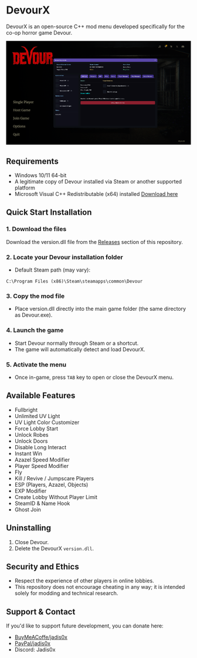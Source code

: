 # DevourX

DevourX is an open-source C++ mod menu developed specifically for the co-op horror game Devour.

![MenuShowcase](img/Screenshot.png)

## Requirements
- Windows 10/11 64-bit
- A legitimate copy of Devour installed via Steam or another supported platform
- Microsoft Visual C++ Redistributable (x64) installed [Download here](https://www.techpowerup.com/download/visual-c-redistributable-runtime-package-all-in-one/)

## Quick Start Installation

### 1. Download the files
Download the version.dll file from the [Releases](https://github.com/jadis0x/DevourX/releases) section of this repository.

### 2. Locate your Devour installation folder
 - Default Steam path (may vary):
```
C:\Program Files (x86)\Steam\steamapps\common\Devour
```

### 3. Copy the mod file
 - Place version.dll directly into the main game folder (the same directory as Devour.exe).

### 4. Launch the game
 - Start Devour normally through Steam or a shortcut.
 - The game will automatically detect and load DevourX.

### 5. Activate the menu
 - Once in-game, press `TAB` key to open or close the DevourX menu.

## Available Features
- Fullbright
- Unlimited UV Light
- UV Light Color Customizer
- Force Lobby Start
- Unlock Robes
- Unlock Doors
- Disable Long Interact
- Instant Win
- Azazel Speed Modifier
- Player Speed Modifier
- Fly
- Kill / Revive / Jumpscare Players
- ESP (Players, Azazel, Objects)
- EXP Modifier
- Create Lobby Without Player Limit
- SteamID & Name Hook
- Ghost Join

## Uninstalling
1. Close Devour.
2. Delete the DevourX `version.dll`.

## Security and Ethics
- Respect the experience of other players in online lobbies.
- This repository does not encourage cheating in any way; it is intended solely for modding and technical research.

## Support & Contact
If you'd like to support future development, you can donate here:

- [BuyMeACoffe/jadis0x](https://buymeacoffee.com/jadis0x)
- [PayPal/jadis0x](https://www.paypal.com/paypalme/jadis0x)
- Discord: Jadis0x

